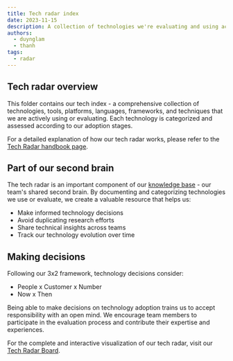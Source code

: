 ```yaml
---
title: Tech radar index
date: 2023-11-15
description: A collection of technologies we're evaluating and using across our projects
authors:
  - duynglam
  - thanh
tags:
  - radar
---
```


## Tech radar overview

This folder contains our tech index - a comprehensive collection of technologies, tools, platforms, languages, frameworks, and techniques that we are actively using or evaluating. Each technology is categorized and assessed according to our adoption stages.

For a detailed explanation of how our tech radar works, please refer to the [Tech Radar handbook page](https://github.com/dwarvesf/handbook/blob/master/community/radar.md).

## Part of our second brain

The tech radar is an important component of our [knowledge base](https://github.com/dwarvesf/handbook/blob/master/knowledge-base.md) - our team's shared second brain. By documenting and categorizing technologies we use or evaluate, we create a valuable resource that helps us:

- Make informed technology decisions
- Avoid duplicating research efforts
- Share technical insights across teams
- Track our technology evolution over time

## Making decisions

Following our 3x2 framework, technology decisions consider:

- People x Customer x Number
- Now x Then

Being able to make decisions on technology adoption trains us to accept responsibility with an open mind. We encourage team members to participate in the evaluation process and contribute their expertise and experiences.

For the complete and interactive visualization of our tech radar, visit our [Tech Radar Board](https://radar.d.foundation/).

